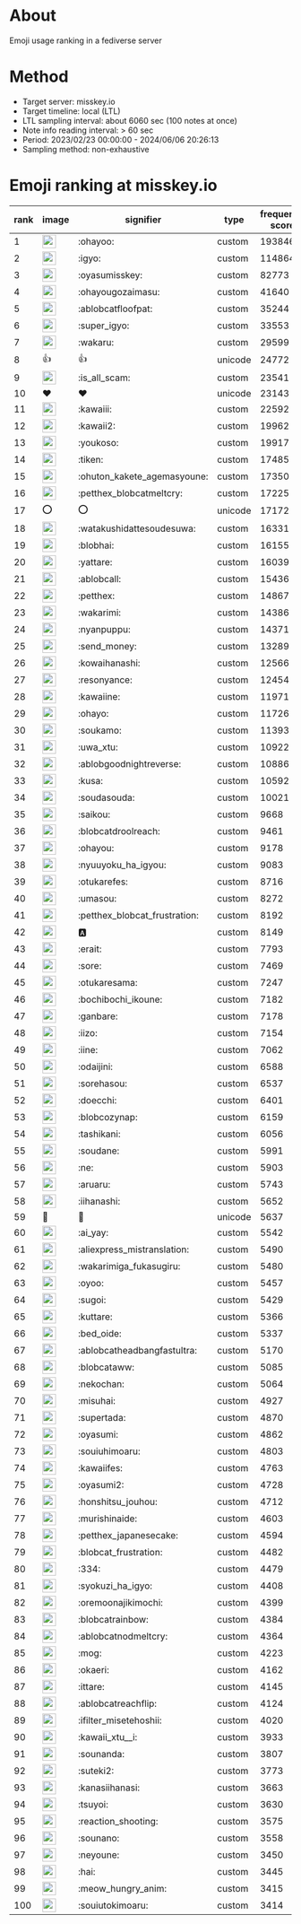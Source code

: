 # About
Emoji usage ranking in a fediverse server

# Method
- Target server: misskey.io
- Target timeline: local (LTL)
- LTL sampling interval: about 6060 sec (100 notes at once)
- Note info reading interval: > 60 sec
- Period: 2023/02/23 00:00:00 - 2024/06/06 20:26:13 
- Sampling method: non-exhaustive

# Emoji ranking at misskey.io

|rank|image|signifier|type|frequency score|
|----|----|----|----|----|
|1|<img height="24" src="https://misskey.io/emoji/ohayoo.webp">|:ohayoo:|custom|193846|
|2|<img height="24" src="https://misskey.io/emoji/igyo.webp">|:igyo:|custom|114864|
|3|<img height="24" src="https://misskey.io/emoji/oyasumisskey.webp">|:oyasumisskey:|custom|82773|
|4|<img height="24" src="https://misskey.io/emoji/ohayougozaimasu.webp">|:ohayougozaimasu:|custom|41640|
|5|<img height="24" src="https://misskey.io/emoji/ablobcatfloofpat.webp">|:ablobcatfloofpat:|custom|35244|
|6|<img height="24" src="https://misskey.io/emoji/super_igyo.webp">|:super_igyo:|custom|33553|
|7|<img height="24" src="https://misskey.io/emoji/wakaru.webp">|:wakaru:|custom|29599|
|8|👍|👍|unicode|24772|
|9|<img height="24" src="https://misskey.io/emoji/is_all_scam.webp">|:is_all_scam:|custom|23541|
|10|❤|❤|unicode|23143|
|11|<img height="24" src="https://misskey.io/emoji/kawaiii.webp">|:kawaiii:|custom|22592|
|12|<img height="24" src="https://misskey.io/emoji/kawaii2.webp">|:kawaii2:|custom|19962|
|13|<img height="24" src="https://misskey.io/emoji/youkoso.webp">|:youkoso:|custom|19917|
|14|<img height="24" src="https://misskey.io/emoji/tiken.webp">|:tiken:|custom|17485|
|15|<img height="24" src="https://misskey.io/emoji/ohuton_kakete_agemasyoune.webp">|:ohuton_kakete_agemasyoune:|custom|17350|
|16|<img height="24" src="https://misskey.io/emoji/petthex_blobcatmeltcry.webp">|:petthex_blobcatmeltcry:|custom|17225|
|17|⭕|⭕|unicode|17172|
|18|<img height="24" src="https://misskey.io/emoji/watakushidattesoudesuwa.webp">|:watakushidattesoudesuwa:|custom|16331|
|19|<img height="24" src="https://misskey.io/emoji/blobhai.webp">|:blobhai:|custom|16155|
|20|<img height="24" src="https://misskey.io/emoji/yattare.webp">|:yattare:|custom|16039|
|21|<img height="24" src="https://misskey.io/emoji/ablobcall.webp">|:ablobcall:|custom|15436|
|22|<img height="24" src="https://misskey.io/emoji/petthex.webp">|:petthex:|custom|14867|
|23|<img height="24" src="https://misskey.io/emoji/wakarimi.webp">|:wakarimi:|custom|14386|
|24|<img height="24" src="https://misskey.io/emoji/nyanpuppu.webp">|:nyanpuppu:|custom|14371|
|25|<img height="24" src="https://misskey.io/emoji/send_money.webp">|:send_money:|custom|13289|
|26|<img height="24" src="https://misskey.io/emoji/kowaihanashi.webp">|:kowaihanashi:|custom|12566|
|27|<img height="24" src="https://misskey.io/emoji/resonyance.webp">|:resonyance:|custom|12454|
|28|<img height="24" src="https://misskey.io/emoji/kawaiine.webp">|:kawaiine:|custom|11971|
|29|<img height="24" src="https://misskey.io/emoji/ohayo.webp">|:ohayo:|custom|11726|
|30|<img height="24" src="https://misskey.io/emoji/soukamo.webp">|:soukamo:|custom|11393|
|31|<img height="24" src="https://misskey.io/emoji/uwa_xtu.webp">|:uwa_xtu:|custom|10922|
|32|<img height="24" src="https://misskey.io/emoji/ablobgoodnightreverse.webp">|:ablobgoodnightreverse:|custom|10886|
|33|<img height="24" src="https://misskey.io/emoji/kusa.webp">|:kusa:|custom|10592|
|34|<img height="24" src="https://misskey.io/emoji/soudasouda.webp">|:soudasouda:|custom|10021|
|35|<img height="24" src="https://misskey.io/emoji/saikou.webp">|:saikou:|custom|9668|
|36|<img height="24" src="https://misskey.io/emoji/blobcatdroolreach.webp">|:blobcatdroolreach:|custom|9461|
|37|<img height="24" src="https://misskey.io/emoji/ohayou.webp">|:ohayou:|custom|9178|
|38|<img height="24" src="https://misskey.io/emoji/nyuuyoku_ha_igyou.webp">|:nyuuyoku_ha_igyou:|custom|9083|
|39|<img height="24" src="https://misskey.io/emoji/otukarefes.webp">|:otukarefes:|custom|8716|
|40|<img height="24" src="https://misskey.io/emoji/umasou.webp">|:umasou:|custom|8272|
|41|<img height="24" src="https://misskey.io/emoji/petthex_blobcat_frustration.webp">|:petthex_blobcat_frustration:|custom|8192|
|42|<img height="24" src="https://misskey.io/emoji/a.webp">|:a:|custom|8149|
|43|<img height="24" src="https://misskey.io/emoji/erait.webp">|:erait:|custom|7793|
|44|<img height="24" src="https://misskey.io/emoji/sore.webp">|:sore:|custom|7469|
|45|<img height="24" src="https://misskey.io/emoji/otukaresama.webp">|:otukaresama:|custom|7247|
|46|<img height="24" src="https://misskey.io/emoji/bochibochi_ikoune.webp">|:bochibochi_ikoune:|custom|7182|
|47|<img height="24" src="https://misskey.io/emoji/ganbare.webp">|:ganbare:|custom|7178|
|48|<img height="24" src="https://misskey.io/emoji/iizo.webp">|:iizo:|custom|7154|
|49|<img height="24" src="https://misskey.io/emoji/iine.webp">|:iine:|custom|7062|
|50|<img height="24" src="https://misskey.io/emoji/odaijini.webp">|:odaijini:|custom|6588|
|51|<img height="24" src="https://misskey.io/emoji/sorehasou.webp">|:sorehasou:|custom|6537|
|52|<img height="24" src="https://misskey.io/emoji/doecchi.webp">|:doecchi:|custom|6401|
|53|<img height="24" src="https://misskey.io/emoji/blobcozynap.webp">|:blobcozynap:|custom|6159|
|54|<img height="24" src="https://misskey.io/emoji/tashikani.webp">|:tashikani:|custom|6056|
|55|<img height="24" src="https://misskey.io/emoji/soudane.webp">|:soudane:|custom|5991|
|56|<img height="24" src="https://misskey.io/emoji/ne.webp">|:ne:|custom|5903|
|57|<img height="24" src="https://misskey.io/emoji/aruaru.webp">|:aruaru:|custom|5743|
|58|<img height="24" src="https://misskey.io/emoji/iihanashi.webp">|:iihanashi:|custom|5652|
|59|🎉|🎉|unicode|5637|
|60|<img height="24" src="https://misskey.io/emoji/ai_yay.webp">|:ai_yay:|custom|5542|
|61|<img height="24" src="https://misskey.io/emoji/aliexpress_mistranslation.webp">|:aliexpress_mistranslation:|custom|5490|
|62|<img height="24" src="https://misskey.io/emoji/wakarimiga_fukasugiru.webp">|:wakarimiga_fukasugiru:|custom|5480|
|63|<img height="24" src="https://misskey.io/emoji/oyoo.webp">|:oyoo:|custom|5457|
|64|<img height="24" src="https://misskey.io/emoji/sugoi.webp">|:sugoi:|custom|5429|
|65|<img height="24" src="https://misskey.io/emoji/kuttare.webp">|:kuttare:|custom|5366|
|66|<img height="24" src="https://misskey.io/emoji/bed_oide.webp">|:bed_oide:|custom|5337|
|67|<img height="24" src="https://misskey.io/emoji/ablobcatheadbangfastultra.webp">|:ablobcatheadbangfastultra:|custom|5170|
|68|<img height="24" src="https://misskey.io/emoji/blobcataww.webp">|:blobcataww:|custom|5085|
|69|<img height="24" src="https://misskey.io/emoji/nekochan.webp">|:nekochan:|custom|5064|
|70|<img height="24" src="https://misskey.io/emoji/misuhai.webp">|:misuhai:|custom|4927|
|71|<img height="24" src="https://misskey.io/emoji/supertada.webp">|:supertada:|custom|4870|
|72|<img height="24" src="https://misskey.io/emoji/oyasumi.webp">|:oyasumi:|custom|4862|
|73|<img height="24" src="https://misskey.io/emoji/souiuhimoaru.webp">|:souiuhimoaru:|custom|4803|
|74|<img height="24" src="https://misskey.io/emoji/kawaiifes.webp">|:kawaiifes:|custom|4763|
|75|<img height="24" src="https://misskey.io/emoji/oyasumi2.webp">|:oyasumi2:|custom|4728|
|76|<img height="24" src="https://misskey.io/emoji/honshitsu_jouhou.webp">|:honshitsu_jouhou:|custom|4712|
|77|<img height="24" src="https://misskey.io/emoji/murishinaide.webp">|:murishinaide:|custom|4603|
|78|<img height="24" src="https://misskey.io/emoji/petthex_japanesecake.webp">|:petthex_japanesecake:|custom|4594|
|79|<img height="24" src="https://misskey.io/emoji/blobcat_frustration.webp">|:blobcat_frustration:|custom|4482|
|80|<img height="24" src="https://misskey.io/emoji/334.webp">|:334:|custom|4479|
|81|<img height="24" src="https://misskey.io/emoji/syokuzi_ha_igyo.webp">|:syokuzi_ha_igyo:|custom|4408|
|82|<img height="24" src="https://misskey.io/emoji/oremoonajikimochi.webp">|:oremoonajikimochi:|custom|4399|
|83|<img height="24" src="https://misskey.io/emoji/blobcatrainbow.webp">|:blobcatrainbow:|custom|4384|
|84|<img height="24" src="https://misskey.io/emoji/ablobcatnodmeltcry.webp">|:ablobcatnodmeltcry:|custom|4364|
|85|<img height="24" src="https://misskey.io/emoji/mog.webp">|:mog:|custom|4223|
|86|<img height="24" src="https://misskey.io/emoji/okaeri.webp">|:okaeri:|custom|4162|
|87|<img height="24" src="https://misskey.io/emoji/ittare.webp">|:ittare:|custom|4145|
|88|<img height="24" src="https://misskey.io/emoji/ablobcatreachflip.webp">|:ablobcatreachflip:|custom|4124|
|89|<img height="24" src="https://misskey.io/emoji/ifilter_misetehoshii.webp">|:ifilter_misetehoshii:|custom|4020|
|90|<img height="24" src="https://misskey.io/emoji/kawaii_xtu__i.webp">|:kawaii_xtu__i:|custom|3933|
|91|<img height="24" src="https://misskey.io/emoji/sounanda.webp">|:sounanda:|custom|3807|
|92|<img height="24" src="https://misskey.io/emoji/suteki2.webp">|:suteki2:|custom|3773|
|93|<img height="24" src="https://misskey.io/emoji/kanasiihanasi.webp">|:kanasiihanasi:|custom|3663|
|94|<img height="24" src="https://misskey.io/emoji/tsuyoi.webp">|:tsuyoi:|custom|3630|
|95|<img height="24" src="https://misskey.io/emoji/reaction_shooting.webp">|:reaction_shooting:|custom|3575|
|96|<img height="24" src="https://misskey.io/emoji/sounano.webp">|:sounano:|custom|3558|
|97|<img height="24" src="https://misskey.io/emoji/neyoune.webp">|:neyoune:|custom|3450|
|98|<img height="24" src="https://misskey.io/emoji/hai.webp">|:hai:|custom|3445|
|99|<img height="24" src="https://misskey.io/emoji/meow_hungry_anim.webp">|:meow_hungry_anim:|custom|3415|
|100|<img height="24" src="https://misskey.io/emoji/souiutokimoaru.webp">|:souiutokimoaru:|custom|3414|
